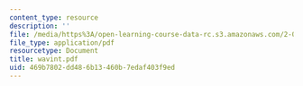 ```yaml
---
content_type: resource
description: ''
file: /media/https%3A/open-learning-course-data-rc.s3.amazonaws.com/2-068-computational-ocean-acoustics-13-853-spring-2003/469b7802dd486b13460b7edaf403f9ed_wavint.pdf
file_type: application/pdf
resourcetype: Document
title: wavint.pdf
uid: 469b7802-dd48-6b13-460b-7edaf403f9ed
---
```

